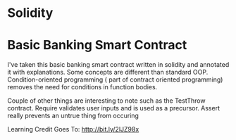 # Solidity

# Basic Banking Smart Contract

I've taken this basic banking smart contract written in solidity and annotated it with explanations. Some concepts are different than standard OOP. Condition-oriented programming ( part of contract oriented programming) removes the need for conditions in function bodies.

Couple of other things are interesting to note such as the TestThrow contract. Require validates user inputs and is used as a precursor. Assert really prevents an untrue thing from occuring




Learning Credit Goes To: http://bit.ly/2lJZ98x

